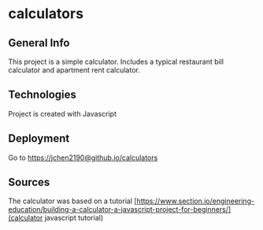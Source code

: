 # calculators

## General Info
This project is a simple calculator. Includes a typical restaurant bill calculator and apartment rent calculator.

## Technologies
Project is created with Javascript

## Deployment
Go to [https://jchen2190@github.io/calculators](https://jchen2190.github.io/calculators/)

## Sources
The calculator was based on a tutorial
[https://www.section.io/engineering-education/building-a-calculator-a-javascript-project-for-beginners/](calculator javascript tutorial)
